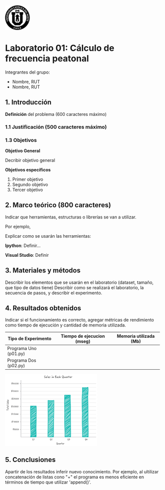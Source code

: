 ![Logo UCN](images/60x60-ucn-negro.png)
# Laboratorio 01: Cálculo de frecuencia peatonal 

Integrantes del grupo:
* Nombre, RUT
* Nombre, RUT

## 1. Introducción 

**Definición** del problema (600 caracteres máximo)

### 1.1 Justificación (500 caracteres máximo)

### 1.3 Objetivos 

**Objetivo General**

Decribir objetivo general

**Objetivos específicos**

1. Primer objetivo
2. Segundo objetivo
3. Tercer objetivo

## 2. Marco teórico (800 caracteres)

Indicar que herramientas, estructuras o librerías se van a utilizar.

Por ejemplo,

Explicar como se usarán las herramientas:

**Ipython**: Definir...

**Visual Studio**: Definir

## 3. Materiales y métodos

Describir los elementos que se usarán en el laboratorio (dataset, tamaño, que tipo de datos tiene)
Describir como se realizará el laboratorio, la secuencia de pasos, y describir el experimento.

## 4. Resultados obtenidos

Indicar si el funcionamiento es correcto, agregar métricas de rendimiento como tiempo de ejecución y cantidad de memoria utilizada.

| Tipo de Experimento   | Tiempo de ejecucion (mseg) |  Memoria utilizada (Mb) |
|-----------------------|----------------------------|-------------------------|
| Programa Uno (p01.py) |                            |                         |
| Programa Dos (p02.py) |                            |                         |



<img src="images/column-chart.png" width="300">

## 5. Conclusiones

Apartir de los resultados inferir nuevo conocimiento. Por ejemplo, al ultilizar concatenación de listas cono "+" el programa es menos eficiente en términos de tiempo que utilizar 'append()'.





